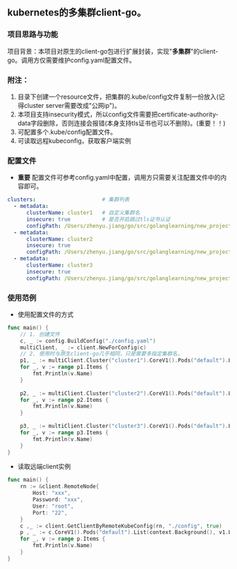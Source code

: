 ## kubernetes的多集群client-go。
### 项目思路与功能
项目背景：本项目对原生的client-go包进行扩展封装，实现"**多集群**"的client-go。调用方仅需要维护config.yaml配置文件。


### 附注：
1. 目录下创建一个resource文件，把集群的.kube/config文件复制一份放入(记得cluster server需要改成"公网ip")。
2. 本项目支持insecurity模式，所以config文件需要把certificate-authority-data字段删除，否则连接会报错(本身支持tls证书也可以不删除)。(重要！！)
3. 可配置多个.kube/config配置文件。
4. 可读取远程kubeconfig，获取客户端实例

### 配置文件
- **重要** 配置文件可参考config.yaml中配置，调用方只需要关注配置文件中的内容即可。
```yaml
clusters:                     # 集群列表
  - metadata:
      clusterName: cluster1   # 自定义集群名
      insecure: true          # 是否开启跳过tls证书认证
      configPath: /Users/zhenyu.jiang/go/src/golanglearning/new_project/multi_cluster_client/resource/config2 # kube config配置文件地址
  - metadata:
      clusterName: cluster2
      insecure: true
      configPath: /Users/zhenyu.jiang/go/src/golanglearning/new_project/multi_cluster_client/resource/config1
  - metadata:
      clusterName: cluster3
      insecure: true
      configPath: /Users/zhenyu.jiang/go/src/golanglearning/new_project/multi_cluster_client/resource/config
```

### 使用范例
- 使用配置文件的方式
```go
func main() {
    // 1. 创建文件
    c, _ := config.BuildConfig("./config.yaml")
    multiClient, _ := client.NewForConfig(c)
    // 2. 使用时与原生client-go几乎相同，只是需要多指定集群名，
    p1, _ := multiClient.Cluster("cluster1").CoreV1().Pods("default").List(context.Background(), v1.ListOptions{})
    for _, v := range p1.Items {
    	fmt.Println(v.Name)
    }
    
    p2, _ := multiClient.Cluster("cluster2").CoreV1().Pods("default").List(context.Background(), v1.ListOptions{})
    for _, v := range p2.Items {
        fmt.Println(v.Name)
    }
    
    p3, _ := multiClient.Cluster("cluster3").CoreV1().Pods("default").List(context.Background(), v1.ListOptions{})
    for _, v := range p3.Items {
        fmt.Println(v.Name)
    }
}
```
- 读取远端client实例
```go
func main() {
    rn := &client.RemoteNode{
        Host: "xxx",
        Password: "xxx",
        User: "root",
        Port: "22",
    }
    c ,_ := client.GetClientByRemoteKubeConfig(rn, "./config", true)
    p , _ := c.CoreV1().Pods("default").List(context.Background(), v1.ListOptions{})
    for _, v := range p.Items {
        fmt.Println(v.Name)
    }
}
```
